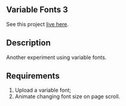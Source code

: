 ## Variable Fonts 3

See this project [live here](https://mo-variable-fonts-3.netlify.app/).


## Description

Another experiment using variable fonts.


## Requirements

1. Upload a variable font;
2. Animate changing font size on page scroll.
